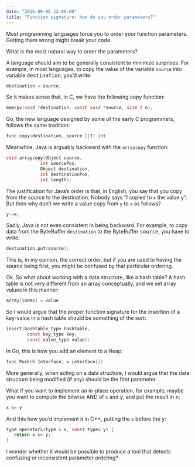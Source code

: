 ```yaml
---
date: "2016-09-06 12:00:00"
title: "Function signature: how do you order parameters?"
---
```




Most programming languages force you to order your function parameters. Getting them wrong might break your code.

What is the most natural way to order the parameters?

A language should aim to be generally consistent to minimize surprises. For example, in most languages, to copy the value of the variable `source` into variable <tt>destination</tt>, you&rsquo;d write:
```C
destination = source;
```


So it makes sense that, in C, we have the following copy function:
```C
memcpy(void *destination, const void *source, size_t n);
```


Go, the new language designed by some of the early C programmers, follows the same tradition:
```C
func copy(destination, source []T) int
```


Meanwhile, Java is arguably backward with the `arraycopy` function:
```C
void arraycopy(Object source,
             int sourcePos,
             Object destination,
             int destinationPos,
             int length);
```


The justification for Java&rsquo;s order is that, in English, you say that you copy from the source to the destination. Nobody says &ldquo;I copied to `x` the value <tt>y</tt>&ldquo;. But then why don&rsquo;t we write a value copy from `y` to `x` as follows?
```C
y->x;
```


Sadly, Java is not even consistent in being backward. For example, to copy data from the ByteBuffer `destination` to the ByteBuffer <tt>source</tt>, you have to write:
```C
destination.put(source);
```


This is, in my opinion, the correct order, but if you are used to having the source being first, you might be confused by that particular ordering.

Ok. So what about working with a data structure, like a hash table? A hash table is not very different from an array conceptually, and we set array values in this manner:
```C
array[index] = value
```


So I would argue that the proper function signature for the insertion of a key-value in a hash table should be something of the sort:
```C
insert(hashtable_type hashtable,
        const key_type key,
        const value_type value);
```


In Go, this is how you add an element to a Heap:
```C
func Push(h Interface, x interface{})
```


More generally, when acting on a data structure, I would argue that the data structure being modified (if any) should be the first parameter.

What if you want to implement an in-place operation, for example, maybe you want to compute the bitwise AND of `x` and <tt>y</tt>, and put the result in <tt>x</tt>:
```C
x &= y
```


And this how you&rsquo;d implement it in C++, putting the `x` before the <tt>y</tt>:
```C
type operator&(type & x, const type& y) {
   return x &= y;
}
```


I wonder whether it would be possible to produce a tool that detects confusing or inconsistent parameter ordering?

